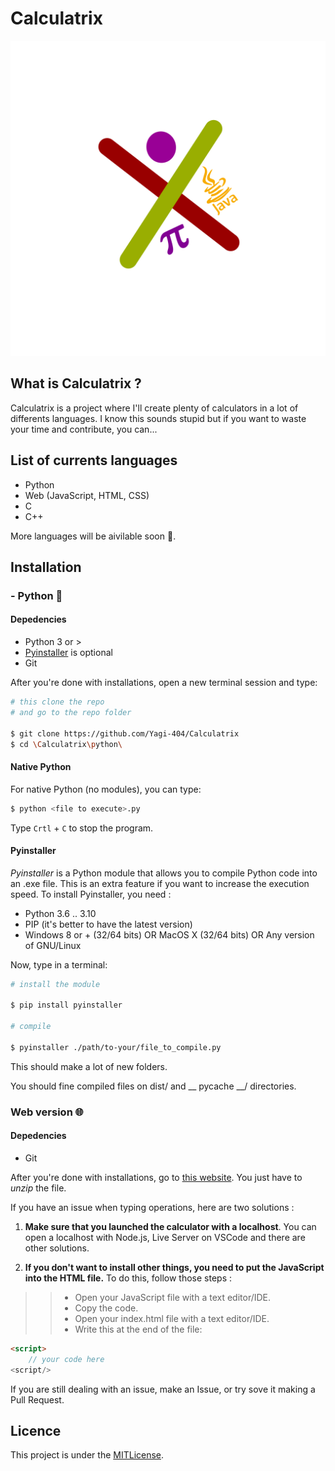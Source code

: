# Calculatrix

![logoCalculatrix](https://raw.githubusercontent.com/Yagi-404/Calculatrix/3602494affe10d7c1e541ac537df5e0ba7b55130/assets/logo.svg)

## What is Calculatrix ?

Calculatrix is a project where I'll create plenty of calculators in a lot of differents languages.
I know this sounds stupid but if you want to waste your time and contribute, you can...

## List of currents languages

- Python
- Web (JavaScript, HTML, CSS)
- C
- C++

More languages will be aivilable soon 👀.

## Installation

### - Python 🐍

#### Depedencies

- Python 3 or >
- [Pyinstaller](https://pypi.org/project/pyinstaller/) is optional
- Git

After you're done with installations, open a new terminal session and type:

```sh
# this clone the repo
# and go to the repo folder

$ git clone https://github.com/Yagi-404/Calculatrix
$ cd \Calculatrix\python\
```

#### Native Python

For native Python (no modules), you can type:
```sh
$ python <file to execute>.py
```

Type `Crtl` + `C` to stop the program.

#### Pyinstaller

*Pyinstaller* is a Python module that allows you to compile Python code into an .exe file.
This is an extra feature if you want to increase the execution speed.
To install Pyinstaller, you need :

- Python 3.6 .. 3.10
- PIP (it's better to have the latest version)
- Windows 8 or + (32/64 bits) 
OR
MacOS X (32/64 bits)
OR
Any version of GNU/Linux

Now, type in a terminal:
```sh
# install the module

$ pip install pyinstaller

# compile

$ pyinstaller ./path/to-your/file_to_compile.py
```
This should make a lot of new folders.

You should fine compiled files on dist/ and __ pycache __/ directories.

### Web version 🌐

#### Depedencies

- Git

After you're done with installations, go to [this website](https://minhaskamal.github.io/DownGit/#/home?url=https://github.com/Yagi-404/Calculatrix/tree/main/src/web).
You just have to *unzip* the file. 

If you have an issue when typing operations, here are two solutions :

1. **Make sure that you launched the calculator with a localhost**. You can open a localhost with Node.js, Live Server on VSCode and there are other solutions.

1. **If you don't want to install other things, you need to put the JavaScript into the HTML file.**
To do this, follow those steps :

>> - Open your JavaScript file with a text editor/IDE.
>> - Copy the code.
>> - Open your index.html file with a text editor/IDE.
>> - Write this at the end of the file:
```html
<script>
    // your code here
<script/>
```
If you are still dealing with an issue, make an Issue, or try sove it making a Pull Request.

## Licence

This project is under the [MITLicense](https://mit-license.org/).